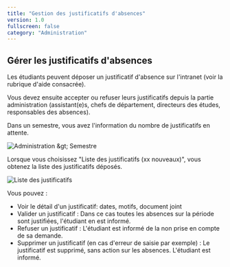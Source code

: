 ```yaml
---
title: "Gestion des justificatifs d'absences"
version: 1.0
fullscreen: false
category: "Administration"
---
```


## Gérer les justificatifs d'absences

Les étudiants peuvent déposer un justificatif d'absence sur l'intranet \(voir la rubrique d'aide consacrée\).

Vous devez ensuite accepter ou refuser leurs justificatifs depuis la partie administration \(assistant\(e\)s, chefs de département, directeurs des études, responsables des absences\).

Dans un semestre, vous avez l'information du nombre de justificatifs en attente.

![Administration &amp;gt; Semestre](/images/administration/justificatif1.png)

Lorsque vous choisissez "Liste des justificatifs \(xx nouveaux\)", vous obtenez la liste des justificatifs déposés.

![Liste des justificatifs](/images/administration/justificatif2.png)

Vous pouvez :

* Voir le détail d'un justificatif: dates, motifs, document joint
* Valider un justificatif : Dans ce cas toutes les absences sur la période sont justifiées, l'étudiant en est informé.
* Refuser un justificatif : L'étudiant est informé de la non prise en compte de sa demande.
* Supprimer un justificatif \(en cas d'erreur de saisie par exemple\) : Le justificatif est supprimé, sans action sur les absences. L'étudiant est informé.



